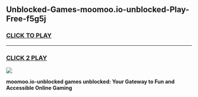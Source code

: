 
## Unblocked-Games-moomoo.io-unblocked-Play-Free-f5g5j
<h3>
<a href="https://premium76.site?title=moomoo.io-unblocked&ref=19M">CLICK TO PLAY</a></h3>
<hr>

<h3>
<a href="https://premium76.site?title=moomoo.io-unblocked&ref=19M">CLICK 2 PLAY</a>
  
</h3>

<a href="https://premium76.site?title=moomoo.io-unblocked&ref=19M"><img src="https://clearcache.store/games.png"></a>


**moomoo.io-unblocked games unblocked: Your Gateway to Fun and Accessible Online Gaming**

